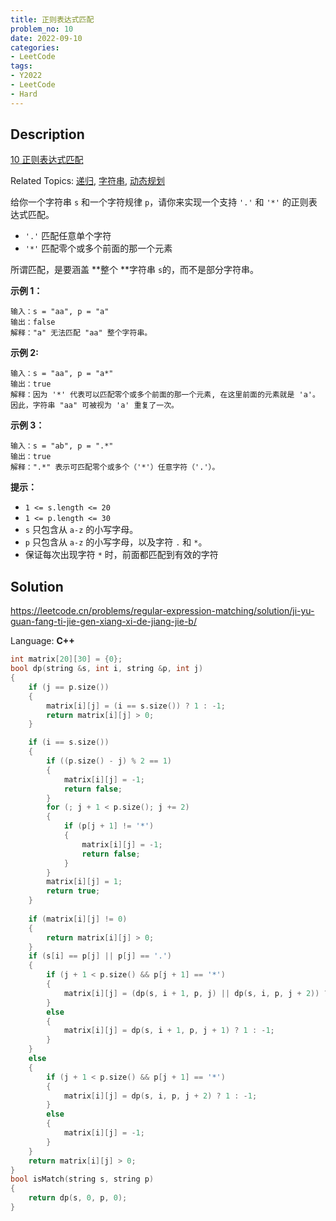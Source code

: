 ```yaml
---
title: 正则表达式匹配
problem_no: 10
date: 2022-09-10
categories:
- LeetCode
tags:
- Y2022
- LeetCode
- Hard
---
```


## Description

[10 正则表达式匹配](https://leetcode.cn/problems/regular-expression-matching/)

Related Topics: [递归](https://leetcode.cn/tag/recursion/), [字符串](https://leetcode.cn/tag/string/), [动态规划](https://leetcode.cn/tag/dynamic-programming/)


给你一个字符串 `s` 和一个字符规律 `p`，请你来实现一个支持 `'.'` 和 `'*'` 的正则表达式匹配。

*   `'.'` 匹配任意单个字符
*   `'*'` 匹配零个或多个前面的那一个元素

所谓匹配，是要涵盖 **整个 **字符串 `s`的，而不是部分字符串。

**示例 1：**

```
输入：s = "aa", p = "a"
输出：false
解释："a" 无法匹配 "aa" 整个字符串。
```

**示例 2:**

```
输入：s = "aa", p = "a*"
输出：true
解释：因为 '*' 代表可以匹配零个或多个前面的那一个元素, 在这里前面的元素就是 'a'。因此，字符串 "aa" 可被视为 'a' 重复了一次。
```

**示例 3：**

```
输入：s = "ab", p = ".*"
输出：true
解释：".*" 表示可匹配零个或多个（'*'）任意字符（'.'）。
```

**提示：**

*   `1 <= s.length <= 20`
*   `1 <= p.length <= 30`
*   `s` 只包含从 `a-z` 的小写字母。
*   `p` 只包含从 `a-z` 的小写字母，以及字符 `.` 和 `*`。
*   保证每次出现字符 `*` 时，前面都匹配到有效的字符


## Solution

https://leetcode.cn/problems/regular-expression-matching/solution/ji-yu-guan-fang-ti-jie-gen-xiang-xi-de-jiang-jie-b/

Language: **C++**

```c++
int matrix[20][30] = {0};
bool dp(string &s, int i, string &p, int j)
{
    if (j == p.size())
    {
        matrix[i][j] = (i == s.size()) ? 1 : -1;
        return matrix[i][j] > 0;
    }

    if (i == s.size())
    {
        if ((p.size() - j) % 2 == 1)
        {
            matrix[i][j] = -1;
            return false;
        }
        for (; j + 1 < p.size(); j += 2)
        {
            if (p[j + 1] != '*')
            {
                matrix[i][j] = -1;
                return false;
            }
        }
        matrix[i][j] = 1;
        return true;
    }
    
    if (matrix[i][j] != 0)
    {
        return matrix[i][j] > 0;
    }
    if (s[i] == p[j] || p[j] == '.')
    {
        if (j + 1 < p.size() && p[j + 1] == '*')
        {
            matrix[i][j] = (dp(s, i + 1, p, j) || dp(s, i, p, j + 2)) ? 1 : -1;
        }
        else
        {
            matrix[i][j] = dp(s, i + 1, p, j + 1) ? 1 : -1;
        }
    }
    else
    {
        if (j + 1 < p.size() && p[j + 1] == '*')
        {
            matrix[i][j] = dp(s, i, p, j + 2) ? 1 : -1;
        }
        else
        {
            matrix[i][j] = -1;
        }
    }
    return matrix[i][j] > 0;
}
bool isMatch(string s, string p)
{
    return dp(s, 0, p, 0);
}
```